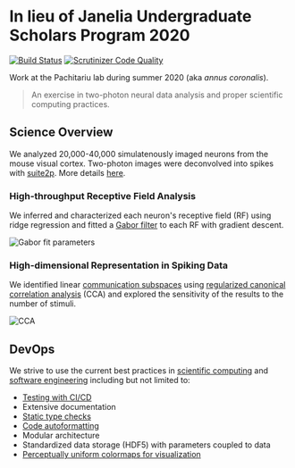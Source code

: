 # In lieu of Janelia Undergraduate Scholars Program 2020

[![Build Status](https://travis-ci.com/chaichontat/janelia2020.svg?branch=master)](https://travis-ci.com/chaichontat/janelia2020) [![Scrutinizer Code Quality](https://scrutinizer-ci.com/g/chaichontat/janelia2020/badges/quality-score.png?b=master)](https://scrutinizer-ci.com/g/chaichontat/janelia2020/?branch=master)

Work at the Pachitariu lab during summer 2020 (aka _annus coronalis_).

> An exercise in two-photon neural data analysis and proper scientific computing practices.

## Science Overview

We analyzed 20,000-40,000 simulatenously imaged neurons from the mouse visual cortex. Two-photon images were deconvolved into spikes with [suite2p](https://github.com/MouseLand/suite2p). More details [here](demo/).

### High-throughput Receptive Field Analysis

We inferred and characterized each neuron's receptive field (RF) using ridge regression and fitted a [Gabor filter](https://en.wikipedia.org/wiki/Gabor_filter) to each RF with gradient descent.

![Gabor fit parameters](https://user-images.githubusercontent.com/34997334/90060936-6f225880-dcb3-11ea-8182-0c08301eeaca.png)

### High-dimensional Representation in Spiking Data

We identified linear [communication subspaces](https://doi.org/10.1016/j.neuron.2019.01.026) using [regularized canonical correlation analysis](http://www2.imm.dtu.dk/pubdb/edoc/imm4981.pdf) (CCA) and explored the sensitivity of the results to the number of stimuli.

![CCA](https://user-images.githubusercontent.com/34997334/90169979-5c6c5a00-dd6d-11ea-8160-51a334965f25.png)

## DevOps

We strive to use the current best practices in [scientific computing](https://journals.plos.org/ploscompbiol/article?id=10.1371/journal.pcbi.1005510) and [software engineering](https://www.amazon.com/Pragmatic-Programmer-journey-mastery-Anniversary/dp/0135957052) including but not limited to:

- [Testing with CI/CD](https://travis-ci.com/github/chaichontat/janelia2020)
- Extensive documentation
- [Static type checks](https://github.com/microsoft/pyright)
- [Code autoformatting](https://github.com/psf/black)
- Modular architecture
- Standardized data storage (HDF5) with parameters coupled to data
- [Perceptually uniform colormaps for visualization](https://www.kennethmoreland.com/color-advice/)
